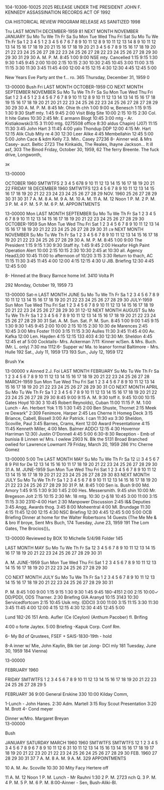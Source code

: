 104-10306-10025
2025 RELEASE UNDER THE PRESIDENT JOHN F. KENNEDY ASSASSINATION RECORDS ACT OF 1992

CIA HISTORICAL REVIEW PROGRAM
RELEASE AS SANITIZED
1998

Tru
LAST MONTH DECEMBER-1959 81
NEXT MONTH
NOVEMBER JANUARY
Su Mo Tu We Th Fr Sa Su Mon Tue Wed Thu Fri Sat Su Mo Tu We Th Fr Sa
1 2 3 4 5 1 2 3 4 5 6 7
6 7 8 9 10 11 12 8 9 10 11 12 13 14
8 9 10 11 12 13 14 15 16 17 18 19 20 21 15 16 17 18 19 20 21
3 4 5 6 7 8 9
15 16 17 18 19 20 21 22 23 24 25 26 27 28 22 23 24 25 26 27 28 22 23 24 25 26 27 28
29 30 29 30 31 29 30
A. M. P. M.
8:45 1:00
9:00 NSE mty. Cancelled 1:15
9:15 1:30
9:30 1:45
9:45 2:00
10:00 2:15
10:15 2:30
10:30 2:45
10:45 3:00
11:00 3:15
11:15 3:30
11:30 3:45
11:45 4:00
12:00 4:15
12:15
4:30
12:30
4:45
12:45 5:00

New Years Eve Party ant the f... ro.
365 Thursday, December 31, 1959 0

13-00000
Bush
Fri
LAST MONTH OCTOBER-1959 CO
NEXT MONTH
SEPTEMBER NOVEMBER
Su Mo Tu We Th Fr Sa Su Mon Tue Wed Thu Fri Sat
1 2 3 4 5 1 2 3 4 5 6 7
6 7 8 9 10 11 12 8 9 10 11 12 13 14
13 14 15 16 17 18 19 15 16 17 18 19 20 21
20 21 22 23 24 25 26 22 23 24 25 26 27 28
27 28 29 30 29 30
A. Μ. P. M.
8:45 Mr. Ohie th chh 1:00
9:00 w, Benesch 1:15
9:15 1:30
9:30 Staff mty. 1:45
9:45 2:00
Visit Bldg Site
10:00 2:15
10:15 2:30
Col. It hite Gates
10:30 2:45 Mr. E armann Blogt
10:45 3:00
mtg - Ar. Kistiakowski3:15
3
11:00 mtg. 0275508 office 8:30 aldus Chapin) (J07)
11:15
11:30 3:45 John Hart
3
11:45 4:00 yalo Thondup DDP
12:00 4:15 Mr. Hart
12:15 Alik Club Mity re 4:30
12:30 Leer Alike 4:45
Membellahin
12:45 5:00 5:00 John Cace & kdm Kelly
7.3. Min.. Casey 27236
8-
Ainner wid. & Mrs Casey- auct. Beltic 2723
The Kinkaids, The Reales, Ihayne Jackson...
It ill asf, 303 The Binod Friday, October 30, 1959, 62
The ferry Breente. The fuck drive, Longwonth,

зк

13-00000

OCTOBER
1960
SMTWTFS
2 3 4 5 678
9 10 11 12 13 14 15
16 17 18 19 20 21 22
FRIDAY
18
DECEMBER 1960
SMTWTFS
123
4 5 6 7 8 9 10
11 12 13 14 15 16 17
18 19 20 21 22 23 24
23 24 25 26 27 28 29 NOV. 1960 25 26 27 28 29 30 31
30 31
7 Α. Μ.
8 Α. Μ.
9 Α. Μ.
10 Α. Μ.
11 A. M.
12 Noon
1 P. M.
2 P. M.
3 P. M.
4 P. M.
5 P. M.
6 P. M.
APPOINTMENTS

13-00000
Mon
LAST MONTH
SEPTEMBER
Su Mo Tu We Th Fr Sa
1 2 3 4 5
6 7 8 9 10 11 12
13 14 15 16 17 18 19
20 21 22 23 24 25 26
27 28 29 30
OCTOBER-1959
Sun Mon Tue Wed Thu Fri Sat
1 2 3
4 5 6 7 8 9 10
11 12 13 14 15 16 17
18 19 20 21 22 23 24
25 26 27 28 29 30 31
८७
NEXT MONTH
NOVEMBER
Su Mo Tu We Th Fr Sa
1 2 3 4 5 6 7
8 9 10 11 12 13 14
15 16 17 18 19 20 21
22 23 24 25 26 27 28
29 30
A. M. P. M.
8:45 1:00
9:00 The President 1:15
9:15 1:30
9:30 Staff ity. 1:45
9:45 2:00
Hexafor High Paint
Operation Alert
10:00 2:15
10:15 2:30
10:30 2:45
at 10:30 all. Agency Head3,00
10:45
11:00 to afternoon of 10/20 3:15
3:30 Return to thach, AC
11:15
11:30 3:45
11:45 4:00
12:00 4:15
12:15 4:30 U JIB. Briefing
12:30 4:45
12:45 5:00

8- Hinned at the Bracy Barnce home Inf.
3410 Volta Pl

292 Monday, October 19, 1959 73

13-00000
Sat-n
LAST MONTH
JUNE
Su Mo Tu We Th Fr Sa
1 2 3 4 5 6
7 8 9 10 11 12 13
14 15 16 17 18 19 20
21 22 23 24 25 26 27
28 29 30
JULY-1959
Sun Mon Tue Wed Thu Fri Sat
1 2 3 4
5 6 7 8 9 10 11
12 13 14 15 16 17 18
19 20 21 22 23 24 25
26 27 28 29 30 31
12-12
NEXT MONTH
AUGUST
Su Mo Tu We Th Fr Sa
1
2 3 4 5 6 7 8
9 10 11 12 13 14 15
16 17 18 19 20 21 22
23 24 25 26 27 28 29
30 31
Sat. A. M. Sun. Sat. P. M. Sun.
8:45 1:00
9:00 1:45
9:15 1:30
9:30 1:45
9:45 2:00
10:00 2:15
10:15 2:30
10:30 de Marences 2:45
10:45 3:00 Mrs Foster
11:00 3:15
11:15 3:30 Aulles
11:30 3:45
11:45 4:00 Av. Kafka
12:00 Len. Hayden 4:15
12:15 133 403 4:30
12:30 Mr. Sheldon 4:45
12:45 et af 5:00
Cocktails-
Mrs. Ackerman
7/11: Kinner w/Sen. & Mrs. Buch. (Mr. L. only)
7:30
ma
1112:6- Supper w/ Ma. to leanor formal
Baltimore - Mrs. Hulle
192 Sat., July 11, 1959 173 193 Sun., July 12, 1959 172

Brush
Уж

13-00000
४
Ainned
2.J.
Foi
LAST MONTH
FEBRUARY
Su Mo Tu We Th Fr Sa
1 2 3 4 5 6 7
8 9 10 11 12 13 14
15 16 17 18 19 20 21
22 23 24 25 26 27 28
MARCH-1959
Sun Mon Tue Wed Thu Fri Sat
1 2 3 4 5 6 7
8 9 10 11 12 13 14
15 16 17 18 19 20 21
22 23 24 25 26 27 28
29 30 31
CO
NEXT MONTH
APRIL
Su Mo Tu We Th Fr Sa
1 2 3 4
5 6 7 8 9 10 11
12 13 14 15 16 17 18
19 20 21 22 23 24 25
26 27 28 29 30
8:45
9:00
9:15
Α. Μ.
9:30 toff it.
9:45
10:00
10:15 Gates Hoyd
10:30
3
10:45 Robert Reynolds), Cuban
11:00
11:15
P. M.
1:00 Lunch - An. Herbert Yok
1:15
1:30
1:45
2:00 Ben Shuste, Thornet
2:15 Meek re Dewark"
2:309 Fenimore, Harper
2:45 Les Cherne It Homeg
Deck 3:15 Briance, Cabell, Bissell
3:00 Air Patrick. I can
11:30 κα 3:30 Sheldon, Scoville, Paul
3:45 Barnes, Crams, Kent
12:00 Award Presentatione 4:15
11:45 Kenneth Miller, 4:00 Men. Balmer ADDCI
12:15
4:30 Hovernor Harriman
12:30) Justin O'Donnell
4:45
5:00
6:30-8:30 Reception - Emb of bunisia
8 Linnen w/ Mrs. I owlew
2903 N. Blk the
5131 Broad Branched
owlied for Lawrence Lowmant
79
Friday, March 20, 1959
286
Утс
Cherne
Gomez

13-00000
5:00
Tre
LAST MONTH
MAY
Su Mo Tu We Th Fr Sa
12
☑ 3 4 5 6 7 8 9
Pill
for De
12 13 14 15 16
10 11
17 18 19 20 21 22 23
24 25 26 27 28 29 30
31
A. Μ.
JUNE-1959
Sun Mon Tue Wed Thu Fri Sat
1 2 3 4 5 6
7 8 9 10 11 12 13
14 15 16 17 18 19 20
21 22 23 24 25 26 27
28 29 30
83
NEXT MONTH
JULY
Su Mo Tu We Th Fr Sa
1 2 3 4
5 6 7 8 9 10 11
12 13 14 15 16 17 18
19 20 21 22 23 24 25
26 27 28 29 30 31
P. M.
8:45 1:00 Sen is. Bush
9:00 Md. Amory 1:45
9:15 1:30
9:30 1:45
2:00 Hes. Messersmith.
9:45
shin
10:00
Mr. Bregeson Jolt 2:15
10:15 2:30
Mr. 18
mtg.
10:30 ひる18
10:45 3:00
11:00 3:15
11:15 3:30
2310-4:00
Hart 2:30 Manpower Discussion
2:45
I&& Deputies
3:45 Angg, Awards thog.
3:45 8:00 Moheentral
4:00 Ml. Brundage
11:30 4:15
11:45
12:00
12:15 4:30 NSC Briefing
12:30 4:45
12:45 5:00 5:00 OCB Briefing
Dinner at home for the Walter Robertsons
14 Guests (The Me Me & & bro
If broye, Sent Mrs Buch,
174 Tuesday, June 23, 1959 191
The Lom Gates, The Brocios())。

13-00000
Reviewed by BOX 10
Michelle
5/4/98
Folder 145

LAST MONTH
MAY
Su Mo Tu We Th Fr Sa
12
3 4 5 6 7 8 9
10 11 12 13 14 15 16
17 18 19 20 21 22 23
24 25 26 27 28 29 30
31

Α. Μ.
JUNE-1959
Sun Mon Tue Wed Thu Fri Sat
1 2 3 4 5 6
7 8 9 10 11 12 13
14 15 16 17 18 19 20
21 22 23 24 25 26 27
28 29 30

CO
NEXT MONTH
JULY
Su Mo Tu We Th Fr Sa
1 2 3 4
5 6 7 8 9 10 11
12 13 14 15 16 17 18
19 20 21 22 23 24 25
26 27 28 29 30 31

P. M.
8:45 1:00
9:00 1:15
9:15 1:30
9:30 1:45
9:45 180-4151 2:00
2:15
10:00✓ DD/PDDI, ODS Tharner. 2:30
Briefing GIA Aranyd
10:15 3143
10:30 Servicedfortcom 2:15
10:45 Usik mty.
(DDCI) 3:00
11:00 3:15
11:15
3:30
11:30 3:45
11:45 4:00
12:00 4:15
12:15
4:30
12:30
4:45
12:45 5:00

Lund 182-26
151
Amb. Aufler (Ce
(Ceylon)
(Anthum Pacober)
fl. Brifing

4:00 o forte Jaytex.
5:00 Briefing -Kapuk Corp.
Conf Rm.

6- My Bd of Qrustees, FSEF + SAIS-1830-19th - hold

8-A inner w/ Mie, John Kaylin, Blk tier (at Jong-
DCI mly 181 Tuesday, June 30, 1959 184 Vienna)

13-00000

FEBRUARY
1960

FRIDAY
SMTWTFS
1 2 3 4 5 6
7 8 9 10 11 12 13
14 15 16 17 18 19 20
21 22 23 24 25 26 27
28 29
5

FEBRUARY
36 9:00 General Erskine 330
10:00 Kilday Comm,

1-Lunch - John Hanes.
2:30 Adm. Martell
3:15 Roy Scout Presentation
3:20 M. Brott
4- Cond meyer

Dinner w/Mro. Margaret Breyan
\
13-00000

Bush

JANUARY SATURDAY MARCH
1960 1960
SMTWTFS SMTWTFS
12 1 2 3 4 5
3 4 5 6 7 8 9 6 7 8 9 10 11 12
6
31
10 11 12 13 14 15 16 13 14 15 16 17 18 19
17 18 19 20 21 22 23 20 21 22 23 24 25 26
24 25 26 27 28 29 30 FEB. 1960 27 28 29 30 31
37
7 Α. Μ.
8 Α. Μ.
9 Α. Μ.
329
APPOINTMENTS

10 A. M. Av. Scoville
10:30
30 Mity Facy Hertere off

11 Α. Μ.
12 Noon
1 P. M. Lunch - Mr Rauhni
1:30
2 Ρ. Μ. 2723
nch Q.
3 P. M.
4 P. M.
5 P. M.
6 P. M.
8:00-Ainner - Sen, Bush-Aliki-Bl.
